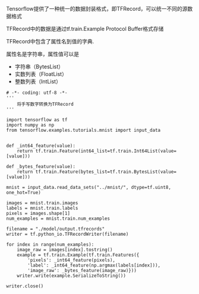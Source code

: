 Tensorflow提供了一种统一的数据封装格式，即TFRecord，可以统一不同的源数据格式

TFRecord中的数据是通过tf.train.Example Protocol Buffer格式存储

TFRecord中包含了属性名到值的字典.

属性名是字符串，属性值可以是
- 字符串（BytesList）
- 实数列表（FloatList）
- 整数列表（IntList）


```
# -*- coding: utf-8 -*-
'''
    将手写数字转换为TFRecord
'''

import tensorflow as tf
import numpy as np
from tensorflow.examples.tutorials.mnist import input_data


def _int64_feature(value):
    return tf.train.Feature(int64_list=tf.train.Int64List(value=[value]))

def _bytes_feature(value):
    return tf.train.Feature(bytes_list=tf.train.BytesList(value=[value]))

mnist = input_data.read_data_sets("../mnist/", dtype=tf.uint8, one_hot=True)

images = mnist.train.images
labels = mnist.train.labels
pixels = images.shape[1]
num_examples = mnist.train.num_examples

filename = "./model/output.tfrecords"
writer = tf.python_io.TFRecordWriter(filename)

for index in range(num_examples):
    image_raw = images[index].tostring()
    example = tf.train.Example(tf.train.Features({
        'pixels': _int64_feature(pixels),
        'label': _int64_feature(np.argmax(labels[index])),
        'image_raw': _bytes_feature(image_raw)}))
    writer.write(example.SerializeToString())

writer.close()
```

